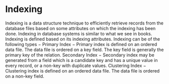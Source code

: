 # Indexing
Indexing is a data structure technique to efficiently retrieve records from the database files based on some attributes on which the indexing has been done. Indexing in database systems is similar to what we see in books.  Indexing is defined based on its indexing attributes. Indexing can be of the following types −  Primary Index − Primary index is defined on an ordered data file. The data file is ordered on a key field. The key field is generally the primary key of the relation.  Secondary Index − Secondary index may be generated from a field which is a candidate key and has a unique value in every record, or a non-key with duplicate values.  Clustering Index − Clustering index is defined on an ordered data file. The data file is ordered on a non-key field.
